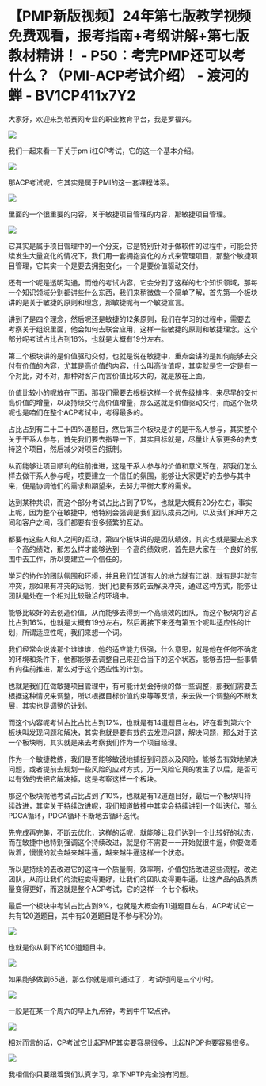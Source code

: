# 【PMP新版视频】24年第七版教学视频免费观看，报考指南+考纲讲解+第七版教材精讲！ - P50：考完PMP还可以考什么？（PMI-ACP考试介绍） - 渡河的蝉 - BV1CP411x7Y2

大家好，欢迎来到希赛网专业的职业教育平台，我是罗福兴。

![](img/21f0bb588425f7dec94b552c33a5a880_1.png)

我们一起来看一下关于pm i杠CP考试，它的这一个基本介绍。

![](img/21f0bb588425f7dec94b552c33a5a880_3.png)

那ACP考试呢，它其实是属于PMI的这一套课程体系。

![](img/21f0bb588425f7dec94b552c33a5a880_5.png)

里面的一个很重要的内容，关于敏捷项目管理的内容，那敏捷项目管理。

![](img/21f0bb588425f7dec94b552c33a5a880_7.png)

它其实是属于项目管理中的一个分支，它是特别针对于做软件的过程中，可能会持续发生大量变化的情况下，我们用一套拥抱变化的方式来管理项目，那整个敏捷项目管理，它其实一个是要去拥抱变化，一个是要价值驱动交付。

还有一个呢是透明沟通，而他的考试内容，它会分到了这样的七个知识领域，那每一个知识领域分别都讲些什么东西，我们来稍微做一个简单了解，首先第一个板块讲的是关于敏捷的原则和理念，那敏捷呢有一个敏捷宣言。

讲到了是四个理念，然后呢还是敏捷的12条原则，我们在学习的过程中，需要去考察关于组织里面，他会如何去联合应用，这样一些敏捷的原则和敏捷理念，这个部分呢考试占比占到16%，也就是大概有19分左右。

第二个板块讲的是价值驱动交付，也就是说在敏捷中，重点会讲的是如何能够去交付有价值的内容，尤其是高价值的内容，什么叫高价值呢，其实就是它一定是有一个对比，对不对，那种对客户而言价值比较大的，就是放在上面。

价值比较小的呢放在下面，那我们需要去根据这样一个优先级排序，来尽早的交付高价值的增量，以及持续交付高价值增量，那么这就是价值驱动交付，而这个板块呢也是咱们在整个ACP考试中，考得最多的。

占比占到有二十二十四%道题目，然后第三个板块是讲的是干系人参与，其实整个关于干系人参与，首先我们要去指导一下，其实目标就是，尽量让大家更多的去支持这个项目，然后减少对项目的抵制。

从而能够让项目顺利的往前推进，这是干系人参与的价值和意义所在，那我们怎么样去做干系人参与呢，哎要建立一个信任的氛围，能够让大家更好的去参与其中来，便是协调他们的需求和期望来，去努力平衡大家的需求。

达到某种共识，而这个部分考试占比占到了17%，也就是大概有20分左右，事实上呢，因为整个在敏捷中，他特别会强调是我们团队成员之间，以及我们和甲方之间和客户之间，我们都要有很多频繁的互动。

都要有这些人和人之间的互动，第四个板块讲的是团队绩效，其实也就是要去追求一个高的绩效，那怎么样才能够达到一个高的绩效呢，首先是大家在一个良好的氛围中去工作，所以要建立一个信任的。

学习的协作的团队氛围和环境，并且我们知道有人的地方就有江湖，就有是非就有冲突，那如果有冲突的话呢，我们也要有效的去解决冲突，通过这种方式，能够让团队是处在一个相对比较融洽的环境中。

能够比较好的去创造价值，从而能够去得到一个高绩效的团队，而这个板块内容占比占到16%，也就是大概有19分左右，然后再接下来还有第五个呢叫适应性的计划，所谓适应性呢，我们来想一个词。

我们经常会说诶那个谁谁谁，他的适应能力很强，什么意思，就是他在任何不确定的环境和条件下，他都能够去调整自己来迎合当下的这个状态，能够去把一些事情有向往前推进，那么对于这个适应性的计划。

也就是我们在做敏捷项目管理中，有可能计划会持续的做一些调整，那我们需要去根据这种情况来调整，所以根据目标价值约束等等反馈，来去做一个调整的不断发展，其实也是调整的计划。

而这个内容呢考试占比占比占到12%，也就是有14道题目左右，好在看到第六个板块叫发现问题和解决，其实也就是要有效的去发现问题，解决问题，那么对于这一个板块啊，其实就是来去考察我们作为一个项目经理。

作为一个敏捷教练，我们是否能够敏锐地捕捉到问题以及风险，能够去有效地解决问题，或者提前去规划一些风险的应对方式，万一风险它真的发生了以后，是否可以有效的去把它解决掉，这是考察这样一个板块。

那这个板块呢他考试占比占到了10%，也就是有12道题目好，最后一个板块叫持续改进，其实关于持续改进呢，我们知道敏捷中其实会持续讲到一个叫迭代，那么PDCA循环，PDCA循环不断地去循环迭代。

先完成再完美，不断去优化，这样的话呢，就能够让我们达到一个比较好的状态，而在敏捷中也特别强调这个持续改进，就是你不需要一一开始就很牛逼，你要做着做着，慢慢的就会越来越牛逼，越来越牛逼这样一个状态。

所以是持续的去改进它的这样一个质量啊，效率啊，价值包括改进这些流程，改进团队，从而让我们的流程变得更好，让我们的团队变得更牛逼，让这产品的品质质量变得更好，而这就是整个ACP考试，它的这样一个七个板块。

最后一个板块中考试占比占到9%，也就是大概会有11道题目左右，ACP考试它一共有120道题目，其中有20道题目是不参与积分的。



![](img/21f0bb588425f7dec94b552c33a5a880_9.png)

也就是你从剩下的100道题目中。

![](img/21f0bb588425f7dec94b552c33a5a880_11.png)

如果能够做到65道，那么你就是顺利通过了，考试时间是三个小时。

![](img/21f0bb588425f7dec94b552c33a5a880_13.png)

一般是在某一个周六的早上九点钟，考到中午12点钟。

![](img/21f0bb588425f7dec94b552c33a5a880_15.png)

相对而言的话，CP考试它比起PMP其实要容易很多，比起NPDP也要容易很多。

![](img/21f0bb588425f7dec94b552c33a5a880_17.png)

我相信你只要跟着我们认真学习，拿下NPTP完全没有问题。